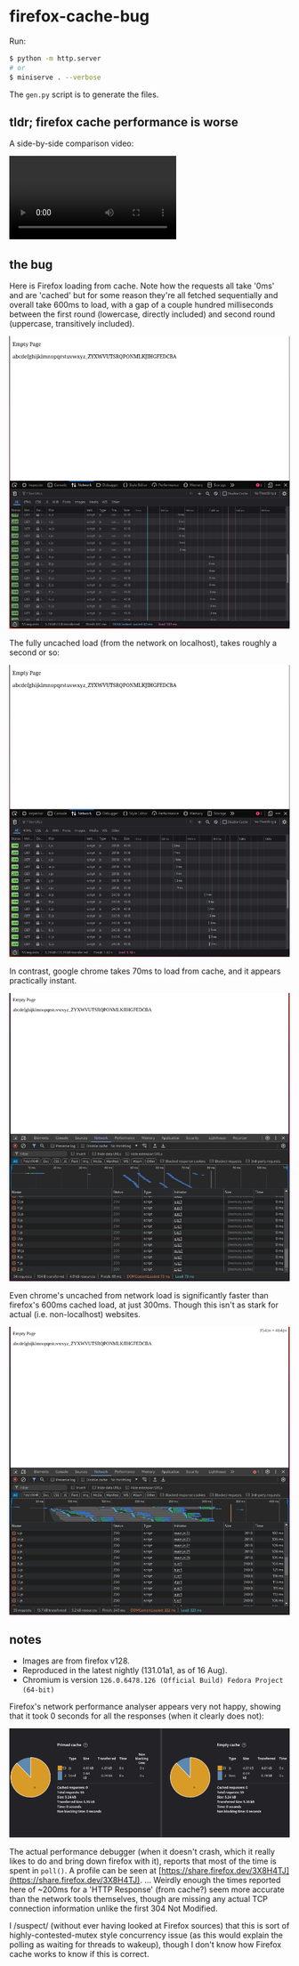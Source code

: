 # firefox-cache-bug

Run:

```bash
$ python -m http.server
# or
$ miniserve . --verbose
```

The `gen.py` script is to generate the files.

## tldr; firefox cache performance is worse

A side-by-side comparison video:

![firefox and chrome, side by side](./firefox-chrome-side-by-side.webm)

## the bug

Here is Firefox loading from cache. Note how the requests all take '0ms' and are 'cached' but for some reason they're all fetched sequentially and overall take 600ms to load, with a gap of a couple hundred milliseconds between the first round (lowercase, directly included) and second round (uppercase, transitively included).

![firefox loading from cache](firefox-cached.png)

The fully uncached load (from the network on localhost), takes roughly a second or so:

![firefox loading from network](firefox-network.png)

In contrast, google chrome takes 70ms to load from cache, and it appears practically instant.

![chrome loading from the cache](chrome-cached.png)

Even chrome's uncached from network load is significantly faster than firefox's 600ms cached load, at just 300ms. Though this isn't as stark for actual (i.e. non-localhost) websites.

![chrome from the network](chrome-network.png)

## notes

- Images are from firefox v128.
- Reproduced in the latest nightly (131.01a1, as of 16 Aug).
- Chromium is version `126.0.6478.126 (Official Build) Fedora Project (64-bit) `

Firefox's network performance analyser appears very not happy, showing that it took 0 seconds for all the responses (when it clearly does not):

![firefox performance](firefox-perf.png)

The actual performance debugger (when it doesn't crash, which it really likes to do and bring down firefox with it), reports that most of the time is spent in `poll()`.
A profile can be seen at [https://share.firefox.dev/3X8H4TJ](https://share.firefox.dev/3X8H4TJ).
... Weirdly enough the times reported here of ~200ms for a 'HTTP Response' (from cache?) seem more accurate than the network tools themselves, though are missing any actual TCP connection information unlike the first 304 Not Modified.

I /suspect/ (without ever having looked at Firefox sources) that this is sort of highly-contested-mutex style concurrency issue (as this would explain the polling as waiting for threads to wakeup), though I don't know how Firefox cache works to know if this is correct.
